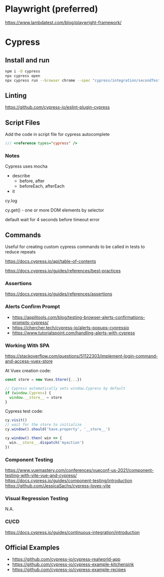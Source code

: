 # Playwright (preferred)

https://www.lambdatest.com/blog/playwright-framework/


# Cypress

## Install and run

```bash
npm i -D cypress
npx cypress open
npx cypress run --browser chrome --spec "cypress/integration/secondTest.spec.js"
```

## Linting

https://github.com/cypress-io/eslint-plugin-cypress


## Script Files

Add the code in script file for cypress autocomplete

```js
/// <reference types="cypress" />
```

### Notes

Cypress uses mocha

- describe
  - before, after
  - beforeEach, afterEach
- it

cy.log

cy.get() - one or more DOM elements by selector

default wait for 4 seconds before timeout error

## Commands

Useful for creating custom cypress commands to be called in tests to reduce repeats

https://docs.cypress.io/api/table-of-contents

https://docs.cypress.io/guides/references/best-practices

### Assertions

https://docs.cypress.io/guides/references/assertions

### Alerts Confirm Prompt

- https://applitools.com/blog/testing-browser-alerts-confirmations-prompts-cypress/
- https://chercher.tech/cypress-io/alerts-popups-cypressio
- https://www.tutorialspoint.com/handling-alerts-with-cypress

### Working With SPA

https://stackoverflow.com/questions/51122303/implement-login-command-and-access-vuex-store

At Vuex creation code:

```js
const store = new Vuex.Store({...})

// Cypress automatically sets window.Cypress by default
if (window.Cypress) {
  window.__store__ = store
}
```

Cypress test code:

```js
cy.visit()
// wait for the store to initialize
cy.window().should('have.property', '__store__')

cy.window().then( win => {
  win.__store__.dispatch('myaction')
})
```

### Component Testing
https://www.vuemastery.com/conferences/vueconf-us-2021/component-testing-with-vite-vue-and-cypress/
https://docs.cypress.io/guides/component-testing/introduction
https://github.com/JessicaSachs/cypress-loves-vite


### Visual Regression Testing

N.A.

### CI/CD

https://docs.cypress.io/guides/continuous-integration/introduction

## Official Examples
- https://github.com/cypress-io/cypress-realworld-app
- https://github.com/cypress-io/cypress-example-kitchensink
- https://github.com/cypress-io/cypress-example-recipes
